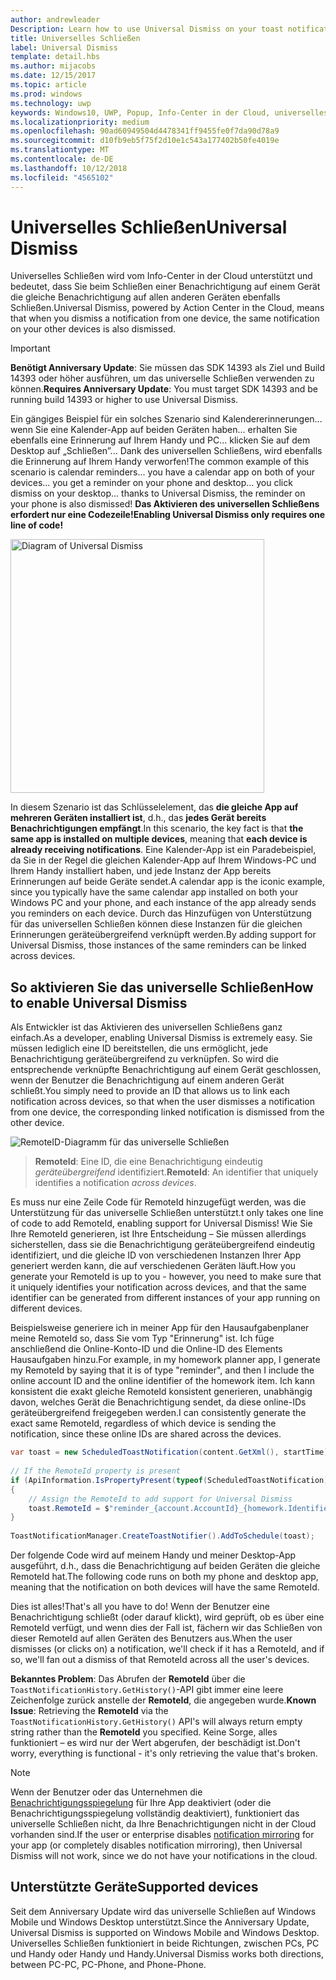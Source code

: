 ```yaml
---
author: andrewleader
Description: Learn how to use Universal Dismiss on your toast notifications.
title: Universelles Schließen
label: Universal Dismiss
template: detail.hbs
ms.author: mijacobs
ms.date: 12/15/2017
ms.topic: article
ms.prod: windows
ms.technology: uwp
keywords: Windows10, UWP, Popup, Info-Center in der Cloud, universelles Schließen, Benachrichtigung, geräteübergreifend, einmal Schließen, überall Schließen
ms.localizationpriority: medium
ms.openlocfilehash: 90ad60949504d4478341ff9455fe0f7da90d78a9
ms.sourcegitcommit: d10fb9eb5f75f2d10e1c543a177402b50fe4019e
ms.translationtype: MT
ms.contentlocale: de-DE
ms.lasthandoff: 10/12/2018
ms.locfileid: "4565102"
---
```

# <a name="universal-dismiss"></a><span data-ttu-id="cfc54-103">Universelles Schließen</span><span class="sxs-lookup"><span data-stu-id="cfc54-103">Universal Dismiss</span></span>

<span data-ttu-id="cfc54-104">Universelles Schließen wird vom Info-Center in der Cloud unterstützt und bedeutet, dass Sie beim Schließen einer Benachrichtigung auf einem Gerät die gleiche Benachrichtigung auf allen anderen Geräten ebenfalls Schließen.</span><span class="sxs-lookup"><span data-stu-id="cfc54-104">Universal Dismiss, powered by Action Center in the Cloud, means that when you dismiss a notification from one device, the same notification on your other devices is also dismissed.</span></span>

> [!IMPORTANT]
> <span data-ttu-id="cfc54-105">**Benötigt Anniversary Update**: Sie müssen das SDK 14393 als Ziel und Build 14393 oder höher ausführen, um das universelle Schließen verwenden zu können.</span><span class="sxs-lookup"><span data-stu-id="cfc54-105">**Requires Anniversary Update**: You must target SDK 14393 and be running build 14393 or higher to use Universal Dismiss.</span></span>

<span data-ttu-id="cfc54-106">Ein gängiges Beispiel für ein solches Szenario sind Kalendererinnerungen... wenn Sie eine Kalender-App auf beiden Geräten haben... erhalten Sie ebenfalls eine Erinnerung auf Ihrem Handy und PC... klicken Sie auf dem Desktop auf „Schließen”... Dank des universellen Schließens, wird ebenfalls die Erinnerung auf Ihrem Handy verworfen!</span><span class="sxs-lookup"><span data-stu-id="cfc54-106">The common example of this scenario is calendar reminders... you have a calendar app on both of your devices... you get a reminder on your phone and desktop... you click dismiss on your desktop... thanks to Universal Dismiss, the reminder on your phone is also dismissed!</span></span> **<span data-ttu-id="cfc54-107">Das Aktivieren des universellen Schließens erfordert nur eine Codezeile!</span><span class="sxs-lookup"><span data-stu-id="cfc54-107">Enabling Universal Dismiss only requires one line of code!</span></span>**

<img alt="Diagram of Universal Dismiss" src="images/universal-dismiss.gif" width="406"/>

<span data-ttu-id="cfc54-108">In diesem Szenario ist das Schlüsselelement, das **die gleiche App auf mehreren Geräten installiert ist**, d.h., das **jedes Gerät bereits Benachrichtigungen empfängt**.</span><span class="sxs-lookup"><span data-stu-id="cfc54-108">In this scenario, the key fact is that **the same app is installed on multiple devices**, meaning that **each device is already receiving notifications**.</span></span> <span data-ttu-id="cfc54-109">Eine Kalender-App ist ein Paradebeispiel, da Sie in der Regel die gleichen Kalender-App auf Ihrem Windows-PC und Ihrem Handy installiert haben, und jede Instanz der App bereits Erinnerungen auf beide Geräte sendet.</span><span class="sxs-lookup"><span data-stu-id="cfc54-109">A calendar app is the iconic example, since you typically have the same calendar app installed on both your Windows PC and your phone, and each instance of the app already sends you reminders on each device.</span></span> <span data-ttu-id="cfc54-110">Durch das Hinzufügen von Unterstützung für das universellen Schließen können diese Instanzen für die gleichen Erinnerungen geräteübergreifend verknüpft werden.</span><span class="sxs-lookup"><span data-stu-id="cfc54-110">By adding support for Universal Dismiss, those instances of the same reminders can be linked across devices.</span></span>


## <a name="how-to-enable-universal-dismiss"></a><span data-ttu-id="cfc54-111">So aktivieren Sie das universelle Schließen</span><span class="sxs-lookup"><span data-stu-id="cfc54-111">How to enable Universal Dismiss</span></span>

<span data-ttu-id="cfc54-112">Als Entwickler ist das Aktivieren des universellen Schließens ganz einfach.</span><span class="sxs-lookup"><span data-stu-id="cfc54-112">As a developer, enabling Universal Dismiss is extremely easy.</span></span> <span data-ttu-id="cfc54-113">Sie müssen lediglich eine ID bereitstellen, die uns ermöglicht, jede Benachrichtigung geräteübergreifend zu verknüpfen. So wird die entsprechende verknüpfte Benachrichtigung auf einem Gerät geschlossen, wenn der Benutzer die Benachrichtigung auf einem anderen Gerät schließt.</span><span class="sxs-lookup"><span data-stu-id="cfc54-113">You simply need to provide an ID that allows us to link each notification across devices, so that when the user dismisses a notification from one device, the corresponding linked notification is dismissed from the other device.</span></span>

![RemoteID-Diagramm für das universelle Schließen](images/universal-dismiss-remoteid.jpg)

> <span data-ttu-id="cfc54-115">**RemoteId**: Eine ID, die eine Benachrichtigung eindeutig *geräteübergreifend* identifiziert.</span><span class="sxs-lookup"><span data-stu-id="cfc54-115">**RemoteId**: An identifier that uniquely identifies a notification *across devices*.</span></span>

<span data-ttu-id="cfc54-116">Es muss nur eine Zeile Code für RemoteId hinzugefügt werden, was die Unterstützung für das universelle Schließen unterstützt.</span><span class="sxs-lookup"><span data-stu-id="cfc54-116">t only takes one line of code to add RemoteId, enabling support for Universal Dismiss!</span></span> <span data-ttu-id="cfc54-117">Wie Sie Ihre RemoteId generieren, ist Ihre Entscheidung – Sie müssen allerdings sicherstellen, dass sie die Benachrichtigung geräteübergreifend eindeutig identifiziert, und die gleiche ID von verschiedenen Instanzen Ihrer App generiert werden kann, die auf verschiedenen Geräten läuft.</span><span class="sxs-lookup"><span data-stu-id="cfc54-117">How you generate your RemoteId is up to you - however, you need to make sure that it uniquely identifies your notification across devices, and that the same identifier can be generated from different instances of your app running on different devices.</span></span>

<span data-ttu-id="cfc54-118">Beispielsweise generiere ich in meiner App für den Hausaufgabenplaner meine RemoteId so, dass Sie vom Typ "Erinnerung" ist. Ich füge anschließend die Online-Konto-ID und die Online-ID des Elements Hausaufgaben hinzu.</span><span class="sxs-lookup"><span data-stu-id="cfc54-118">For example, in my homework planner app, I generate my RemoteId by saying that it is of type "reminder", and then I include the online account ID and the online identifier of the homework item.</span></span> <span data-ttu-id="cfc54-119">Ich kann konsistent die exakt gleiche RemoteId konsistent generieren, unabhängig davon, welches Gerät die Benachrichtigung sendet, da diese online-IDs geräteübergreifend freigegeben werden.</span><span class="sxs-lookup"><span data-stu-id="cfc54-119">I can consistently generate the exact same RemoteId, regardless of which device is sending the notification, since these online IDs are shared across the devices.</span></span>

```csharp
var toast = new ScheduledToastNotification(content.GetXml(), startTime);
 
// If the RemoteId property is present
if (ApiInformation.IsPropertyPresent(typeof(ScheduledToastNotification).FullName, nameof(ScheduledToastNotification.RemoteId)))
{
    // Assign the RemoteId to add support for Universal Dismiss
    toast.RemoteId = $"reminder_{account.AccountId}_{homework.Identifier}"
}
  
ToastNotificationManager.CreateToastNotifier().AddToSchedule(toast);
```

<span data-ttu-id="cfc54-120">Der folgende Code wird auf meinem Handy und meiner Desktop-App ausgeführt, d.h., dass die Benachrichtigung auf beiden Geräten die gleiche RemoteId hat.</span><span class="sxs-lookup"><span data-stu-id="cfc54-120">The following code runs on both my phone and desktop app, meaning that the notification on both devices will have the same RemoteId.</span></span>

<span data-ttu-id="cfc54-121">Dies ist alles!</span><span class="sxs-lookup"><span data-stu-id="cfc54-121">That's all you have to do!</span></span> <span data-ttu-id="cfc54-122">Wenn der Benutzer eine Benachrichtigung schließt (oder darauf klickt), wird geprüft, ob es über eine RemoteId verfügt, und wenn dies der Fall ist, fächern wir das Schließen von dieser RemoteId auf allen Geräten des Benutzers aus.</span><span class="sxs-lookup"><span data-stu-id="cfc54-122">When the user dismisses (or clicks on) a notification, we'll check if it has a RemoteId, and if so, we'll fan out a dismiss of that RemoteId across all the user's devices.</span></span>

<span data-ttu-id="cfc54-123">**Bekanntes Problem**: Das Abrufen der **RemoteId** über die `ToastNotificationHistory.GetHistory()`-API gibt immer eine leere Zeichenfolge zurück anstelle der **RemoteId**, die angegeben wurde.</span><span class="sxs-lookup"><span data-stu-id="cfc54-123">**Known Issue**: Retrieving the **RemoteId** via the `ToastNotificationHistory.GetHistory()` API's will always return empty string rather than the **RemoteId** you specified.</span></span> <span data-ttu-id="cfc54-124">Keine Sorge, alles funktioniert – es wird nur der Wert abgerufen, der beschädigt ist.</span><span class="sxs-lookup"><span data-stu-id="cfc54-124">Don't worry, everything is functional - it's only retrieving the value that's broken.</span></span>

> [!NOTE]
> <span data-ttu-id="cfc54-125">Wenn der Benutzer oder das Unternehmen die [Benachrichtigungsspiegelung](notification-mirroring.md) für Ihre App deaktiviert (oder die Benachrichtigungsspiegelung vollständig deaktiviert), funktioniert das universelle Schließen nicht, da Ihre Benachrichtigungen nicht in der Cloud vorhanden sind.</span><span class="sxs-lookup"><span data-stu-id="cfc54-125">If the user or enterprise disables [notification mirroring](notification-mirroring.md) for your app (or completely disables notification mirroring), then Universal Dismiss will not work, since we do not have your notifications in the cloud.</span></span>


## <a name="supported-devices"></a><span data-ttu-id="cfc54-126">Unterstützte Geräte</span><span class="sxs-lookup"><span data-stu-id="cfc54-126">Supported devices</span></span>

<span data-ttu-id="cfc54-127">Seit dem Anniversary Update wird das universelle Schließen auf Windows Mobile und Windows Desktop unterstützt.</span><span class="sxs-lookup"><span data-stu-id="cfc54-127">Since the Anniversary Update, Universal Dismiss is supported on Windows Mobile and Windows Desktop.</span></span> <span data-ttu-id="cfc54-128">Universelles Schließen funktioniert in beide Richtungen, zwischen PCs, PC und Handy oder Handy und Handy.</span><span class="sxs-lookup"><span data-stu-id="cfc54-128">Universal Dismiss works both directions, between PC-PC, PC-Phone, and Phone-Phone.</span></span>